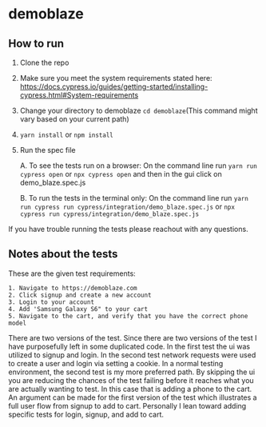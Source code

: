 # demoblaze

## How to run
1. Clone the repo
2. Make sure you meet the system requirements stated here: https://docs.cypress.io/guides/getting-started/installing-cypress.html#System-requirements
3. Change your directory to demoblaze `cd demoblaze`(This command might vary based on your current path)
2. `yarn install` or `npm install`
3. Run the spec file
    
    A. To see the tests run on a browser: On the command line run `yarn run cypress open` or `npx cypress open` and then in the gui click on demo_blaze.spec.js
    
    B. To run the tests in the terminal only: On the command line run `yarn run cypress run cypress/integration/demo_blaze.spec.js` or `npx cypress run cypress/integration/demo_blaze.spec.js`
    
If you have trouble running the tests please reachout with any questions.
    
  ## Notes about the tests

  These are the given test requirements:
  ```
  1. Navigate to https://demoblaze.com
  2. Click signup and create a new account
  3. Login to your account
  4. Add 'Samsung Galaxy S6" to your cart
  5. Navigate to the cart, and verify that you have the correct phone model
  ```

  There are two versions of the test. Since there are two versions of the test I have purposefully left in some duplicated code. In the first test the ui was utilized to signup and login. In the second test network requests were used to create a user and login via setting a cookie. 
  In a normal testing environment, the second test is my more preferred path. By skipping the ui you are reducing the chances of the test failing before it reaches what you are actually wanting to test. In this case that is adding a phone to the cart. 
  An argument can be made for the first version of the test which illustrates a full user flow from signup to add to cart. Personally I lean toward adding specific tests for login, signup, and add to cart. 
  
  
